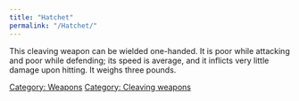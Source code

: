 ```yaml
---
title: "Hatchet"
permalink: "/Hatchet/"
---
```


This cleaving weapon can be wielded one-handed. It is poor while
attacking and poor while defending; its speed is average, and it
inflicts very little damage upon hitting. It weighs three pounds.

[Category: Weapons](Category:_Weapons "wikilink") [Category: Cleaving
weapons](Category:_Cleaving_weapons "wikilink")